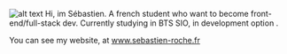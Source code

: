 
![alt text](https://github.com/rochesebastien/rochesebastien/projects.png?raw=true)
Hi, im Sébastien.
A french student who want to become front-end/full-stack dev. 
Currently studying in BTS SIO, in development option . 

You can see my website, at www.sebastien-roche.fr
